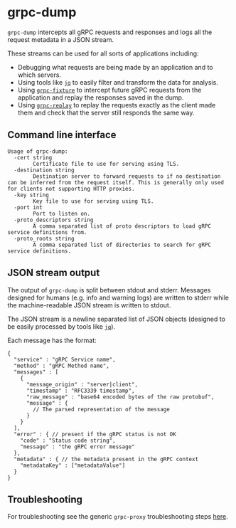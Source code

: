 # grpc-dump

`grpc-dump` intercepts all gRPC requests and responses and logs all the request metadata in a JSON stream.

These streams can be used for all sorts of applications including:
* Debugging what requests are being made by an application and to which servers.
* Using tools like [`jq`](https://stedolan.github.io/jq/) to easily filter and transform the data for analysis.
* Using [`grpc-fixture`](../grpc-fixture/README.md) to intercept future gRPC requests from the application and replay the responses saved in the dump.
* Using [`grpc-replay`](../grpc-replay/README.md) to replay the requests exactly as the client made them and check that the server still responds the same way.

## Command line interface
```
Usage of grpc-dump:
  -cert string
    	Certificate file to use for serving using TLS.
  -destination string
    	Destination server to forward requests to if no destination can be inferred from the request itself. This is generally only used for clients not supporting HTTP proxies.
  -key string
    	Key file to use for serving using TLS.
  -port int
    	Port to listen on.
  -proto_descriptors string
    	A comma separated list of proto descriptors to load gRPC service definitions from.
  -proto_roots string
    	A comma separated list of directories to search for gRPC service definitions.
```

## JSON stream output

The output of `grpc-dump` is split between stdout and stderr. Messages designed for humans (e.g. info and warning logs) are written to stderr while the machine-readable JSON stream is written to stdout.

The JSON stream is a newline separated list of JSON objects (designed to be easily processed by tools like [`jq`](https://stedolan.github.io/jq/)).

Each message has the format:
```json5
{
  "service" : "gRPC Service name",
  "method" : "gRPC Method name",
  "messages" : [
    {
      "message_origin" : "server|client",
      "timestamp" : "RFC3339 timestamp",
      "raw_message" : "base64 encoded bytes of the raw protobuf",
      "message" : {
        // The parsed representation of the message
      }
    }
  ],
  "error" : { // present if the gRPC status is not OK
    "code" : "Status code string",
    "message" : "the gRPC error message"
  },
  "metadata" : { // the metadata present in the gRPC context
    "metadataKey" : ["metadataValue"]
  }
}
```

## Troubleshooting

For troubleshooting see the generic `grpc-proxy` troubleshooting steps [here](../grpc-proxy/README.md).
